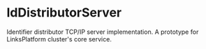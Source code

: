 # IdDistributorServer
Identifier distributor TCP/IP server implementation. A prototype for LinksPlatform cluster's core service.
